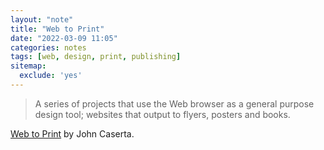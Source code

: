 ```yaml
---
layout: "note"
title: "Web to Print"
date: "2022-03-09 11:05"
categories: notes
tags: [web, design, print, publishing]
sitemap:
  exclude: 'yes'
---
```

> A series of projects that use the Web browser as a general purpose design tool; websites that output to flyers, posters and books.

[Web to Print](http://johncaserta.com/webtoprint.html) by John Caserta.
